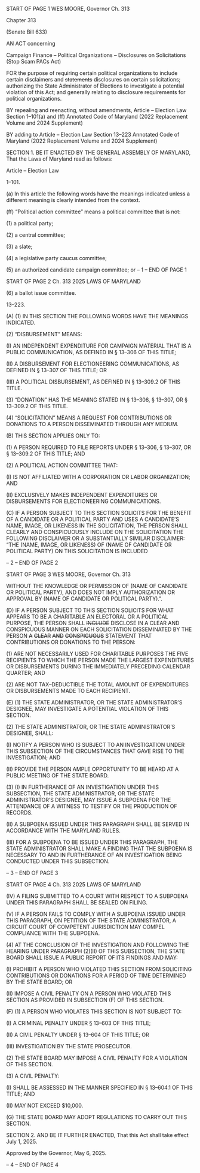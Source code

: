 START OF PAGE 1
WES MOORE, Governor Ch. 313

Chapter 313

(Senate Bill 633)

AN ACT concerning

Campaign Finance – Political Organizations – Disclosures on Solicitations
(Stop Scam PACs Act)

FOR the purpose of requiring certain political organizations to include certain disclaimers
and ~~statements~~ disclosures on certain solicitations; authorizing the State
Administrator of Elections to investigate a potential violation of this Act; and
generally relating to disclosure requirements for political organizations.

BY repealing and reenacting, without amendments,
Article – Election Law
Section 1–101(a) and (ff)
Annotated Code of Maryland
(2022 Replacement Volume and 2024 Supplement)

BY adding to
Article – Election Law
Section 13–223
Annotated Code of Maryland
(2022 Replacement Volume and 2024 Supplement)

SECTION 1. BE IT ENACTED BY THE GENERAL ASSEMBLY OF MARYLAND,
That the Laws of Maryland read as follows:

Article – Election Law

1–101.

(a) In this article the following words have the meanings indicated unless a
different meaning is clearly intended from the context.

(ff) “Political action committee” means a political committee that is not:

(1) a political party;

(2) a central committee;

(3) a slate;

(4) a legislative party caucus committee;

(5) an authorized candidate campaign committee; or
– 1 –
END OF PAGE 1

START OF PAGE 2
Ch. 313 2025 LAWS OF MARYLAND

(6) a ballot issue committee.

13–223.

(A) (1) IN THIS SECTION THE FOLLOWING WORDS HAVE THE MEANINGS
INDICATED.

(2) “DISBURSEMENT” MEANS:

(I) AN INDEPENDENT EXPENDITURE FOR CAMPAIGN MATERIAL
THAT IS A PUBLIC COMMUNICATION, AS DEFINED IN § 13–306 OF THIS TITLE;

(II) A DISBURSEMENT FOR ELECTIONEERING
COMMUNICATIONS, AS DEFINED IN § 13–307 OF THIS TITLE; OR

(III) A POLITICAL DISBURSEMENT, AS DEFINED IN § 13–309.2 OF
THIS TITLE.

(3) “DONATION” HAS THE MEANING STATED IN § 13–306, § 13–307,
OR § 13–309.2 OF THIS TITLE.

(4) “SOLICITATION” MEANS A REQUEST FOR CONTRIBUTIONS OR
DONATIONS TO A PERSON DISSEMINATED THROUGH ANY MEDIUM.

(B) THIS SECTION APPLIES ONLY TO:

(1) A PERSON REQUIRED TO FILE REPORTS UNDER § 13–306, §
13–307, OR § 13–309.2 OF THIS TITLE; AND

(2) A POLITICAL ACTION COMMITTEE THAT:

(I) IS NOT AFFILIATED WITH A CORPORATION OR LABOR
ORGANIZATION; AND

(II) EXCLUSIVELY MAKES INDEPENDENT EXPENDITURES OR
DISBURSEMENTS FOR ELECTIONEERING COMMUNICATIONS.

(C) IF A PERSON SUBJECT TO THIS SECTION SOLICITS FOR THE BENEFIT OF
A CANDIDATE OR A POLITICAL PARTY AND USES A CANDIDATE’S NAME, IMAGE, OR
LIKENESS IN THE SOLICITATION, THE PERSON SHALL CLEARLY AND
CONSPICUOUSLY INCLUDE ON THE SOLICITATION THE FOLLOWING DISCLAIMER OR
A SUBSTANTIALLY SIMILAR DISCLAIMER: “THE (NAME, IMAGE, OR LIKENESS) OF
(NAME OF CANDIDATE OR POLITICAL PARTY) ON THIS SOLICITATION IS INCLUDED

– 2 –
END OF PAGE 2

START OF PAGE 3
WES MOORE, Governor Ch. 313

WITHOUT THE KNOWLEDGE OR PERMISSION OF (NAME OF CANDIDATE OR POLITICAL
PARTY), AND DOES NOT IMPLY AUTHORIZATION OR APPROVAL BY (NAME OF
CANDIDATE OR POLITICAL PARTY).”.

(D) IF A PERSON SUBJECT TO THIS SECTION SOLICITS FOR WHAT APPEARS
TO BE A CHARITABLE AN ELECTORAL OR A POLITICAL PURPOSE, THE PERSON SHALL
~~INCLUDE~~ DISCLOSE IN A CLEAR AND CONSPICUOUS MANNER ON EACH
SOLICITATION DISSEMINATED BY THE PERSON ~~A~~ ~~CLEAR~~ ~~AND~~ ~~CONSPICUOUS~~
STATEMENT THAT CONTRIBUTIONS OR DONATIONS TO THE PERSON:

(1) ARE NOT NECESSARILY USED FOR CHARITABLE PURPOSES THE
FIVE RECIPIENTS TO WHICH THE PERSON MADE THE LARGEST EXPENDITURES OR
DISBURSEMENTS DURING THE IMMEDIATELY PRECEDING CALENDAR QUARTER;
AND

(2) ARE NOT TAX–DEDUCTIBLE THE TOTAL AMOUNT OF
EXPENDITURES OR DISBURSEMENTS MADE TO EACH RECIPIENT.

(E) (1) THE STATE ADMINISTRATOR, OR THE STATE ADMINISTRATOR’S
DESIGNEE, MAY INVESTIGATE A POTENTIAL VIOLATION OF THIS SECTION.

(2) THE STATE ADMINISTRATOR, OR THE STATE ADMINISTRATOR’S
DESIGNEE, SHALL:

(I) NOTIFY A PERSON WHO IS SUBJECT TO AN INVESTIGATION
UNDER THIS SUBSECTION OF THE CIRCUMSTANCES THAT GAVE RISE TO THE
INVESTIGATION; AND

(II) PROVIDE THE PERSON AMPLE OPPORTUNITY TO BE HEARD
AT A PUBLIC MEETING OF THE STATE BOARD.

(3) (I) IN FURTHERANCE OF AN INVESTIGATION UNDER THIS
SUBSECTION, THE STATE ADMINISTRATOR, OR THE STATE ADMINISTRATOR’S
DESIGNEE, MAY ISSUE A SUBPOENA FOR THE ATTENDANCE OF A WITNESS TO
TESTIFY OR THE PRODUCTION OF RECORDS.

(II) A SUBPOENA ISSUED UNDER THIS PARAGRAPH SHALL BE
SERVED IN ACCORDANCE WITH THE MARYLAND RULES.

(III) FOR A SUBPOENA TO BE ISSUED UNDER THIS PARAGRAPH,
THE STATE ADMINISTRATOR SHALL MAKE A FINDING THAT THE SUBPOENA IS
NECESSARY TO AND IN FURTHERANCE OF AN INVESTIGATION BEING CONDUCTED
UNDER THIS SUBSECTION.

– 3 –
END OF PAGE 3

START OF PAGE 4
Ch. 313 2025 LAWS OF MARYLAND

(IV) A FILING SUBMITTED TO A COURT WITH RESPECT TO A
SUBPOENA UNDER THIS PARAGRAPH SHALL BE SEALED ON FILING.

(V) IF A PERSON FAILS TO COMPLY WITH A SUBPOENA ISSUED
UNDER THIS PARAGRAPH, ON PETITION OF THE STATE ADMINISTRATOR, A CIRCUIT
COURT OF COMPETENT JURISDICTION MAY COMPEL COMPLIANCE WITH THE
SUBPOENA.

(4) AT THE CONCLUSION OF THE INVESTIGATION AND FOLLOWING
THE HEARING UNDER PARAGRAPH (2)(II) OF THIS SUBSECTION, THE STATE BOARD
SHALL ISSUE A PUBLIC REPORT OF ITS FINDINGS AND MAY:

(I) PROHIBIT A PERSON WHO VIOLATED THIS SECTION FROM
SOLICITING CONTRIBUTIONS OR DONATIONS FOR A PERIOD OF TIME DETERMINED
BY THE STATE BOARD; OR

(II) IMPOSE A CIVIL PENALTY ON A PERSON WHO VIOLATED THIS
SECTION AS PROVIDED IN SUBSECTION (F) OF THIS SECTION.

(F) (1) A PERSON WHO VIOLATES THIS SECTION IS NOT SUBJECT TO:

(I) A CRIMINAL PENALTY UNDER § 13–603 OF THIS TITLE;

(II) A CIVIL PENALTY UNDER § 13–604 OF THIS TITLE; OR

(III) INVESTIGATION BY THE STATE PROSECUTOR.

(2) THE STATE BOARD MAY IMPOSE A CIVIL PENALTY FOR A
VIOLATION OF THIS SECTION.

(3) A CIVIL PENALTY:

(I) SHALL BE ASSESSED IN THE MANNER SPECIFIED IN §
13–604.1 OF THIS TITLE; AND

(II) MAY NOT EXCEED $10,000.

(G) THE STATE BOARD MAY ADOPT REGULATIONS TO CARRY OUT THIS
SECTION.

SECTION 2. AND BE IT FURTHER ENACTED, That this Act shall take effect July
1, 2025.

Approved by the Governor, May 6, 2025.

– 4 –
END OF PAGE 4